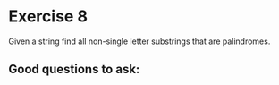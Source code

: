 # Exercise 8
Given a string find all non-single letter substrings that are palindromes.

## Good questions to ask: